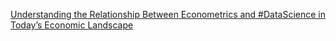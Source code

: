 [Understanding the Relationship Between Econometrics and #DataScience in Today’s Economic Landscape ](https://qi.tc/qi/11443)